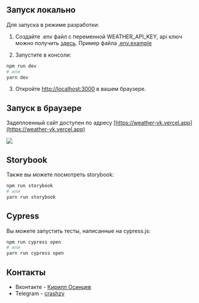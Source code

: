 ## Запуск локально

Для запуска в режиме разработки:

1. Создайте .env файл с переменной WEATHER_API_KEY, api ключ можно получить [здесь](https://yandex.ru/dev/weather/).
Пример файла [.env.example](./.env.example)

2. Запустите в консоли:
```bash
npm run dev
# или
yarn dev
```

3. Откройте [http://localhost:3000](http://localhost:3000) в вашем браузере.

## Запуск в браузере

Задеплоенный сайт доступен по адресу [https://weather-vk.vercel.app](https://weather-vk.vercel.app)

![](assets/demo.gif)

## Storybook

Также вы можете посмотреть storybook: 

```bash
npm run storybook
# или
yarn run storybook
```

## Cypress 

Вы можете запустить тесты, написанные на cypress.js:

```bash
npm run cypress open
# или
yarn run cypress open
```

## Контакты

- Вконтакте - [Кирилл Осинцев](https://vk.com/crashzy)
- Telegram - [crashzy](https://t.me/crashzy)